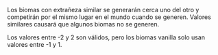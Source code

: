 Los biomas con extrañeza similar se generarán cerca uno del otro y competirán por el mismo lugar en el mundo cuando se generen. Valores similares causará que algunos biomas no se generen.

Los valores entre -2 y 2 son válidos, pero los biomas vanilla solo usan valores entre -1 y 1.